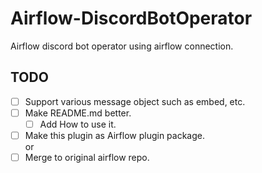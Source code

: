 # Airflow-DiscordBotOperator
Airflow discord bot operator using airflow connection.  

## TODO
- [ ] Support various message object such as embed, etc.
- [ ] Make README.md better.
    - [ ] Add How to use it.
- [ ] Make this plugin as Airflow plugin package.  
or
- [ ] Merge to original airflow repo.